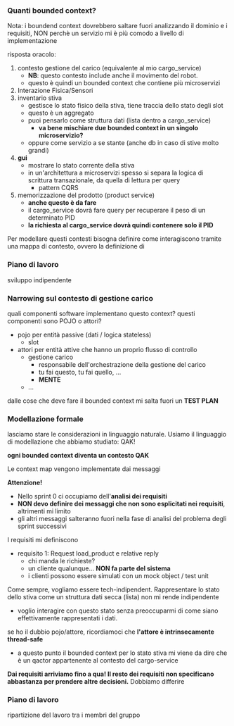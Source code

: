 ### Quanti bounded context?
Nota: i boundend context dovrebbero saltare fuori analizzando il dominio e i requisiti, NON perchè un servizio mi è più comodo a livello di implementazione 


risposta oracolo:
1. contesto gestione del carico (equivalente al mio cargo_service)
    - **NB**: questo contesto include anche il movimento del robot. 
    - questo è quindi un bounded context che contiene più microservizi 
2. Interazione Fisica/Sensori
3. inventario stiva
    - gestisce lo stato fisico della stiva, tiene traccia dello stato degli slot
    - questo è un aggregato 
    - puoi pensarlo come struttura dati (lista dentro a cargo_service)
        - **va bene mischiare due bounded context in un singolo microservizio?**
    - oppure come servizio a se stante (anche db in caso di stive molto grandi)
4. **gui**
    - mostrare lo stato corrente della stiva
    - in un'architettura a microservizi spesso si separa la logica di scrittura transazionale, da quella di lettura per query
        - pattern CQRS
5. memorizzazione del prodotto (product service)
    - **anche questo è da fare**
    - il cargo_service dovrà fare query per recuperare il peso di un determinato PID
    - **la richiesta al cargo_service dovrà quindi contenere solo il PID**


Per modellare questi contesti bisogna definire come interagiscono tramite una mappa di contesto, ovvero la definizione di 



### Piano di lavoro 
sviluppo indipendente





### Narrowing sul contesto di gestione carico
quali componenti software implementano questo context? questi componenti sono POJO o attori?
- pojo per entità passive (dati / logica stateless)
    - slot
- attori per entità attive che hanno un proprio flusso di controllo
    - gestione carico
        - responsabile dell'orchestrazione della gestione del carico
        - tu fai questo, tu fai quello, ...
        - **MENTE**
    - ...

dalle cose che deve fare il bounded context mi salta fuori un **TEST PLAN**







### Modellazione formale 
lasciamo stare le considerazioni in linguaggio naturale. Usiamo il linguaggio di modellazione che abbiamo studiato: QAK!

**ogni bounded context diventa un contesto QAK**

Le context map vengono implementate dai messaggi

**Attenzione!**
- Nello sprint 0 ci occupiamo dell'**analisi dei requisiti**
- **NON devo definire dei messaggi che non sono esplicitati nei requisiti**, altrimenti mi limito
- gli altri messaggi salteranno fuori nella fase di analisi del problema degli sprint successivi

I requisiti mi definiscono
- requisito 1: Request load_product e relative reply
    - chi manda le richieste?
    - un cliente qualunque... **NON fa parte del sistema**
    - i clienti possono essere simulati con un mock object / test unit

Come sempre, vogliamo essere tech-indipendent. Rappresentare lo stato dello stiva come un struttura dati secca (lista) non mi rende indipendente
- voglio interagire con questo stato senza preoccuparmi di come siano effettivamente rappresentati i dati. 

se ho il dubbio pojo/attore, ricordiamoci che **l'attore è intrinsecamente thread-safe**
- a questo punto il bounded context per lo stato stiva mi viene da dire che è un qactor appartenente al contesto del cargo-service





**Dai requisiti arriviamo fino a qua! Il resto dei requisiti non specificano abbastanza per prendere altre decisioni.** Dobbiamo differire









### Piano di lavoro
ripartizione del lavoro tra i membri del gruppo



